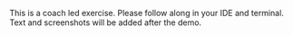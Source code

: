 This is a coach led exercise. Please follow along in your IDE and terminal. Text and screenshots will be added after the demo. 